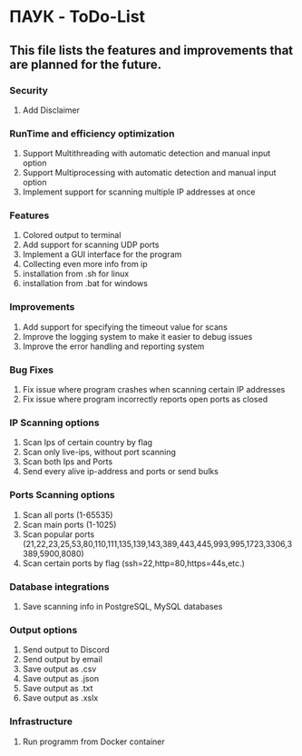 # ПАУК - ToDo-List

## This file lists the features and improvements that are planned for the future.

### Security
1. Add Disclaimer

### RunTime and efficiency optimization
1. Support Multithreading with automatic detection and manual input option
2. Support Multiprocessing with automatic detection and manual input option
3. Implement support for scanning multiple IP addresses at once

### Features
1. Colored output to terminal
2. Add support for scanning UDP ports
3. Implement a GUI interface for the program
4. Collecting even more info from ip
5. installation from .sh for linux
6. installation from .bat for windows

### Improvements
1. Add support for specifying the timeout value for scans
2. Improve the logging system to make it easier to debug issues
3. Improve the error handling and reporting system

### Bug Fixes
1. Fix issue where program crashes when scanning certain IP addresses
2. Fix issue where program incorrectly reports open ports as closed

### IP Scanning options
1. Scan Ips of certain country by flag
2. Scan only live-ips, without port scanning
3. Scan both Ips and Ports
4. Send every alive ip-address and ports or send bulks

### Ports Scanning options
1. Scan all ports (1-65535)
2. Scan main ports (1-1025)
3. Scan popular ports (21,22,23,25,53,80,110,111,135,139,143,389,443,445,993,995,1723,3306,3389,5900,8080)
4. Scan certain ports by flag (ssh=22,http=80,https=44s,etc.)

### Database integrations
1. Save scanning info in PostgreSQL, MySQL databases

### Output options
1. Send output to Discord
2. Send output by email
3. Save output as .csv
4. Save output as .json
5. Save output as .txt
6. Save output as .xslx

### Infrastructure
1. Run programm from Docker container